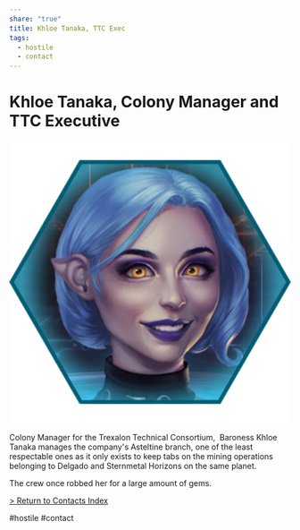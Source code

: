 ```yaml
---
share: "true"
title: Khloe Tanaka, TTC Exec
tags:
  - hostile
  - contact
---
```

  
# Khloe Tanaka, Colony Manager and TTC Executive  
![500x500](../Attachments/KhloeTanaka.png)  
  
Colony Manager for the Trexalon Technical Consortium,  Baroness Khloe Tanaka manages the company's Asteltine branch, one of the least respectable ones as it only exists to keep tabs on the mining operations belonging to Delgado and Sternmetal Horizons on the same planet.  
  
The crew once robbed her for a large amount of gems.  
  
[> Return to Contacts Index](./index.md)  
  
#hostile #contact